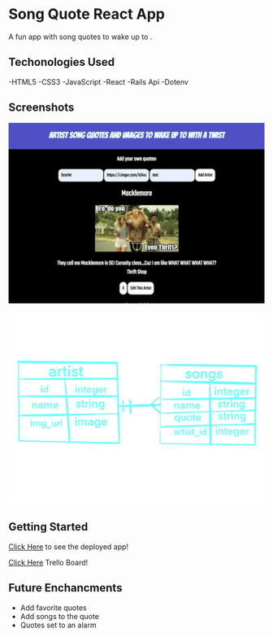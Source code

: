 # Song Quote React App

A fun app with song quotes to wake up to .

## Techonologies Used

-HTML5
-CSS3
-JavaScript
-React
-Rails Api
-Dotenv


## Screenshots
![wireframe1](imgs/Screen-Shot.png)


![ERD](imgs/Erd-project-4.jpg)

## Getting Started

[Click Here](https://quotes-api-frontend.herokuapp.com/) to see the deployed app!

[Click Here](https://trello.com/b/MX9PEd1z/p4) Trello Board!

## Future Enchancments
- Add favorite quotes
- Add songs to the quote
- Quotes set to an alarm